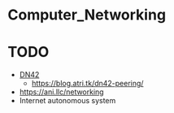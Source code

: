 # Computer_Networking
# TODO
- [DN42](https://www.kskb.eu.org/2021/03/dn42-peering.html)
  - https://blog.atri.tk/dn42-peering/
- https://ani.llc/networking
- Internet autonomous system